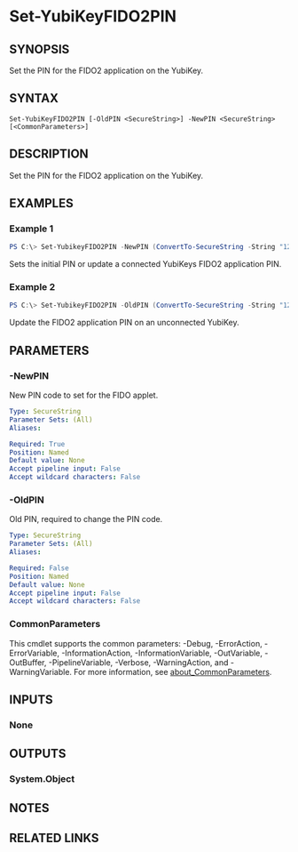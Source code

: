 ﻿---
external help file: powershellYK.dll-Help.xml
Module Name: powershellYK
online version:
schema: 2.0.0
---

# Set-YubiKeyFIDO2PIN

## SYNOPSIS
Set the PIN for the FIDO2 application on the YubiKey.

## SYNTAX

```
Set-YubiKeyFIDO2PIN [-OldPIN <SecureString>] -NewPIN <SecureString> [<CommonParameters>]
```

## DESCRIPTION
Set the PIN for the FIDO2 application on the YubiKey.

## EXAMPLES

### Example 1
```powershell
PS C:\> Set-YubikeyFIDO2PIN -NewPIN (ConvertTo-SecureString -String "123456" -Force -AsPlainText)
```

Sets the initial PIN or update a connected YubiKeys FIDO2 application PIN.

### Example 2
```powershell
PS C:\> Set-YubikeyFIDO2PIN -OldPIN (ConvertTo-SecureString -String "123456" -Force -AsPlainText) -NewPIN (ConvertTo-SecureString -String "234567" -Force -AsPlainText)
```

Update the FIDO2 application PIN on an unconnected YubiKey.

## PARAMETERS

### -NewPIN
New PIN code to set for the FIDO applet.

```yaml
Type: SecureString
Parameter Sets: (All)
Aliases:

Required: True
Position: Named
Default value: None
Accept pipeline input: False
Accept wildcard characters: False
```

### -OldPIN
Old PIN, required to change the PIN code.

```yaml
Type: SecureString
Parameter Sets: (All)
Aliases:

Required: False
Position: Named
Default value: None
Accept pipeline input: False
Accept wildcard characters: False
```

### CommonParameters
This cmdlet supports the common parameters: -Debug, -ErrorAction, -ErrorVariable, -InformationAction, -InformationVariable, -OutVariable, -OutBuffer, -PipelineVariable, -Verbose, -WarningAction, and -WarningVariable. For more information, see [about_CommonParameters](http://go.microsoft.com/fwlink/?LinkID=113216).

## INPUTS

### None

## OUTPUTS

### System.Object
## NOTES

## RELATED LINKS
